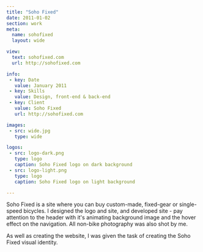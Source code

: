 ```yaml
---
title: "Soho Fixed"
date: 2011-01-02
section: work
meta:
  name: sohofixed
  layout: wide

view:
  text: sohofixed.com
  url: http://sohofixed.com

info:
 - key: Date
   value: January 2011
 - key: Skills
   value: Design, front-end & back-end
 - key: Client
   value: Soho Fixed
   url: http://sohofixed.com

images:
 - src: wide.jpg
   type: wide

logos:
 - src: logo-dark.png
   type: logo
   caption: Soho Fixed logo on dark background
 - src: logo-light.png
   type: logo
   caption: Soho Fixed logo on light background

---
```

Soho Fixed is a site where you can buy custom-made, fixed-gear or single-speed bicycles. I designed the logo and site, and developed site - pay attention to the header with it's animating background image and the hover effect on the navigation. All non-bike photography was also shot by me.

As well as creating the website, I was given the task of creating the Soho Fixed visual identity.
